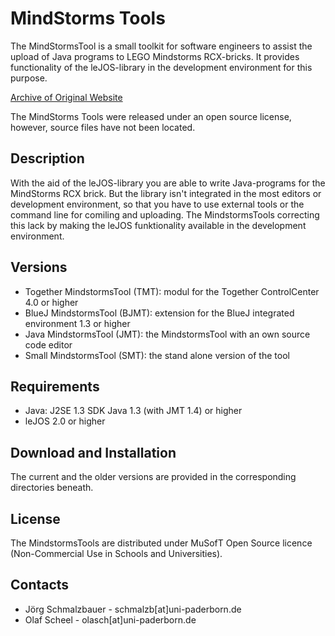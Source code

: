 # MindStorms Tools
The MindStormsTool is a small toolkit for software engineers to assist the upload of Java programs to LEGO Mindstorms RCX-bricks. It provides functionality of the leJOS-library in the development environment for this purpose.

[Archive of Original Website](https://web.archive.org/web/20120130101715/http://ddi.uni-paderborn.de/index.php?id=4800&L=1)

The MindStorms Tools were released under an open source license, however, source files have not been located.


## Description
With the aid of the leJOS-library you are able to write Java-programs for the MindStorms RCX brick. But the library isn't integrated in the most editors or development environment, so that you have to use external tools or the command line for comiling and uploading. The MindstormsTools correcting this lack by making the leJOS funktionality available in the development environment.

## Versions
* Together MindstormsTool (TMT): modul for the Together ControlCenter 4.0 or higher
* BlueJ MindstormsTool (BJMT): extension for the BlueJ integrated environment 1.3 or higher
* Java MindstormsTool (JMT): the MindstormsTool with an own source code editor
* Small MindstormsTool (SMT): the stand alone version of the tool

## Requirements
* Java: J2SE 1.3 SDK Java 1.3 (with JMT 1.4) or higher
* leJOS 2.0 or higher

## Download and Installation
The current and the older versions are provided in the corresponding directories beneath.

## License
The MindstormsTools are distributed under MuSofT Open Source licence (Non-Commercial Use in Schools and Universities).

## Contacts
* Jörg Schmalzbauer - schmalzb[at]uni-paderborn.de
* Olaf Scheel - olasch[at]uni-paderborn.de
